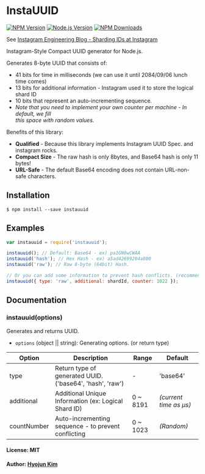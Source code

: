 # InstaUUID

[![NPM Version][npm-image]][npm-url]
[![Node.js Version][node-version-image]][node-version-url]
[![NPM Downloads][downloads-image]][downloads-url]

See [Instagram Engineering Blog - Sharding IDs at Instagram](http://instagram-engineering.tumblr.com/post/10853187575/sharding-ids-at-instagram)

Instagram-Style Compact UUID generator for Node.js.

Generates 8-byte UUID that consists of:
- 41 bits for time in milliseconds (we can use it until 2084/09/06 lunch time comes)
- 13 bits for additional information - Instagram used it to store the logical shard ID
- 10 bits that represent an auto-incrementing sequence.
 - *Note that you need to implement your own counter per machine - In default, we fill<br>this space with random values.*

Benefits of this library:
- **Qualified** - Because this library implements Instagram UUID Spec. and instagram rocks.
- **Compact Size** - The raw hash is only 8bytes, and Base64 hash is only 11 bytes!
- **URL-Safe** - The default Base64 encoding does not contain URL-non-safe characters.

## Installation
```
$ npm install --save instauuid
```


## Examples

```js
var instauuid = require('instauuid');

instauuid(); // Default: Base64 - ex) pa1GN0wCWAA
instauuid('hash'); // Hex Hash - ex) a5ad42699204a800
instauuid('raw'); // Raw 8-byte (64bit) Hash.

// Or you can add some information to prevent hash conflicts. (recommend for big systems)
instauuid({ type: 'raw', additional: shardId, counter: 1022 });
```

## Documentation
### instauuid(options)
Generates and returns UUID.

* `options` (object || string): Generating options. (or return type)

Option      | Description                                                  | Range | Default
-------     | ------------------------------------------------------------ | ---- | ------
type        | Return type of generated UUID. ('base64', 'hash', 'raw') | - | 'base64'
additional  | Additional Unique Information (ex: Logical Shard ID) | 0 ~ 8191 | *(current time as μs)*
countNumber | Auto-incrementing sequence - to prevent conflicting  | 0 ~ 1023 | *(Random)*

#### License: MIT
#### Author: [Hyojun Kim](http://github.com/retail3210)

[npm-image]: https://img.shields.io/npm/v/instauuid.svg?style=flat-square
[npm-url]: https://npmjs.org/package/mysql
[node-version-image]: https://img.shields.io/badge/node.js-%3E%3D_0.6-brightgreen.svg?style=flat-square
[node-version-url]: http://nodejs.org/download/
[downloads-image]: http://img.shields.io/npm/dm/instauuid.svg?style=flat-square
[downloads-url]: https://npmjs.org/package/instauuid


